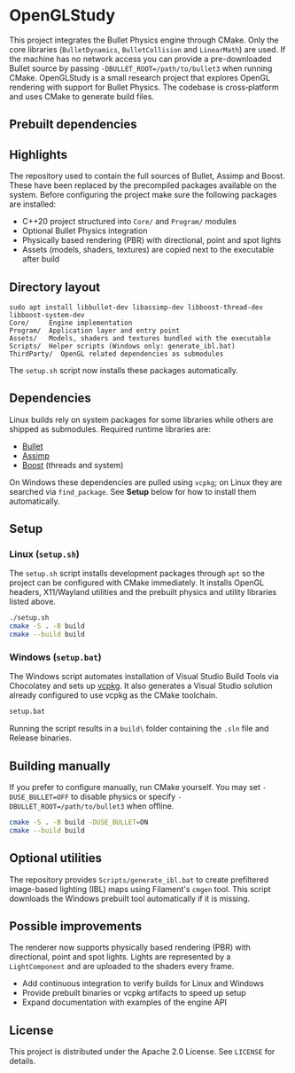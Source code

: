# OpenGLStudy

This project integrates the Bullet Physics engine through CMake. Only the core
libraries (`BulletDynamics`, `BulletCollision` and `LinearMath`) are used. If
the machine has no network access you can provide a pre-downloaded Bullet source
by passing `-DBULLET_ROOT=/path/to/bullet3` when running CMake.
OpenGLStudy is a small research project that explores OpenGL rendering with support for Bullet Physics.  The codebase is cross‑platform and uses CMake to generate build files.

## Prebuilt dependencies
## Highlights

The repository used to contain the full sources of Bullet, Assimp and Boost.
These have been replaced by the precompiled packages available on the system.
Before configuring the project make sure the following packages are installed:
- C++20 project structured into `Core/` and `Program/` modules
- Optional Bullet Physics integration
- Physically based rendering (PBR) with directional, point and spot lights
- Assets (models, shaders, textures) are copied next to the executable after build

## Directory layout

```
sudo apt install libbullet-dev libassimp-dev libboost-thread-dev libboost-system-dev
Core/     Engine implementation
Program/  Application layer and entry point
Assets/   Models, shaders and textures bundled with the executable
Scripts/  Helper scripts (Windows only: generate_ibl.bat)
ThirdParty/  OpenGL related dependencies as submodules
```

The `setup.sh` script now installs these packages automatically.
## Dependencies

Linux builds rely on system packages for some libraries while others are shipped as submodules.  Required runtime libraries are:

- [Bullet](https://github.com/bulletphysics/bullet3)
- [Assimp](https://www.assimp.org/)
- [Boost](https://www.boost.org/) (threads and system)

On Windows these dependencies are pulled using `vcpkg`; on Linux they are searched via `find_package`.  See **Setup** below for how to install them automatically.

## Setup

### Linux (`setup.sh`)

The `setup.sh` script installs development packages through `apt` so the project can be configured with CMake immediately.  It installs OpenGL headers, X11/Wayland utilities and the prebuilt physics and utility libraries listed above.

```bash
./setup.sh
cmake -S . -B build
cmake --build build
```

### Windows (`setup.bat`)

The Windows script automates installation of Visual Studio Build Tools via Chocolatey and sets up [vcpkg](https://github.com/microsoft/vcpkg).  It also generates a Visual Studio solution already configured to use vcpkg as the CMake toolchain.

```bat
setup.bat
```

Running the script results in a `build\` folder containing the `.sln` file and Release binaries.

## Building manually

If you prefer to configure manually, run CMake yourself.  You may set `-DUSE_BULLET=OFF` to disable physics or specify `-DBULLET_ROOT=/path/to/bullet3` when offline.

```bash
cmake -S . -B build -DUSE_BULLET=ON
cmake --build build
```

## Optional utilities

The repository provides `Scripts/generate_ibl.bat` to create prefiltered image-based lighting (IBL) maps using Filament's `cmgen` tool.  This script downloads the Windows prebuilt tool automatically if it is missing.

## Possible improvements

The renderer now supports physically based rendering (PBR) with directional,
point and spot lights. Lights are represented by a `LightComponent` and are
uploaded to the shaders every frame.
- Add continuous integration to verify builds for Linux and Windows
- Provide prebuilt binaries or vcpkg artifacts to speed up setup
- Expand documentation with examples of the engine API

## License

This project is distributed under the Apache 2.0 License.  See `LICENSE` for details.
